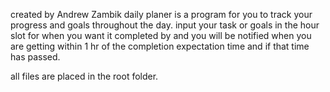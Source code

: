 created by Andrew Zambik
daily planer is a program for you to track your progress and goals throughout the day. input your task or goals in the hour slot for when you want it completed by and you will be notified when you are getting within 1 hr of the completion expectation time and if that time has passed. 

all files are placed in the root folder.